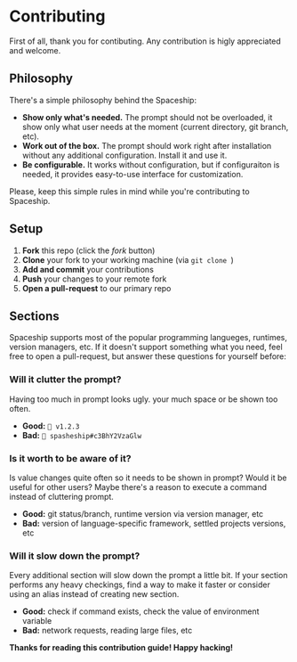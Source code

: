# Contributing

First of all, thank you for contibuting. Any contribution is higly appreciated and welcome.

## Philosophy

There's a simple philosophy behind the Spaceship:

* **Show only what's needed.** The prompt should not be overloaded, it show only what user needs at the moment (current directory, git branch, etc).
* **Work out of the box.** The prompt should work right after installation without any additional configuration. Install it and use it.
* **Be configurable.** It works without configuration, but if configuraiton is needed, it provides easy-to-use interface for customization.

Please, keep this simple rules in mind while you're contributing to Spaceship.

## Setup

1. **Fork** this repo (click the *fork* button)
2. **Clone** your fork to your working machine (via `git clone `)
3. **Add and commit** your contributions
4. **Push** your changes to your remote fork
5. **Open a pull-request** to our primary repo

## Sections

Spaceship supports most of the popular programming langueges, runtimes, version managers, etc. If it doesn't support something what you need, feel free to open a pull-request, but answer these questions for yourself before:

### Will it clutter the prompt?

Having too much in prompt looks ugly. your  much space or be shown too often.

* **Good:** `🚀 v1.2.3`
* **Bad:** `🚀 spasheship#c3BhY2VzaGlw`

### Is it worth to be aware of it?

Is value changes quite often so it needs to be shown in prompt? Would it be useful for other users? Maybe there's a reason to execute a command instead of cluttering prompt.

* **Good:** git status/branch, runtime version via version manager, etc
* **Bad:** version of language-specific framework, settled projects versions, etc

### Will it slow down the prompt?

Every additional section will slow down the prompt a little bit. If your section performs any heavy checkings, find a way to make it faster or consider using an alias instead of creating new section.

* **Good:** check if command exists, check the value of environment variable
* **Bad:** network requests, reading large files, etc

**Thanks for reading this contribution guide! Happy hacking!**
